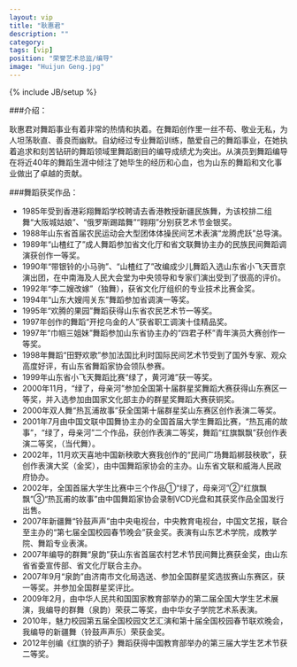 ```yaml
---
layout: vip
title: "耿惠君"
description: ""
category:
tags: [vip]
position: "荣誉艺术总监/编导"
image: "Huijun Geng.jpg"
---
```

{% include JB/setup %}




###介绍：

耿惠君对舞蹈事业有着非常的热情和执着。在舞蹈创作里一丝不苟、敬业无私，为人坦荡耿直、善良而幽默。自幼经过专业舞蹈训练，酷爱自己的舞蹈事业，在她执着追求和刻苦钻研的舞蹈领域里舞蹈剧目的编导成绩尤为突出。从演员到舞蹈编导在将近40年的舞蹈生涯中倾注了她毕生的经历和心血，也为山东的舞蹈和文化事业做出了卓越的贡献。

###舞蹈获奖作品：

* 1985年受到香港彩翔舞蹈学校聘请去香港教授新疆民族舞，为该校排二组舞“大阪城姑娘”、“俄罗斯踢踏舞”“翱翔”分别获艺术节金银奖。
* 1988年山东省首届农民运动会大型团体体操民间艺术表演“龙腾虎跃”总导演。
* 1989年“山楂红了”成人舞蹈参加省文化厅和省文联舞协主办的民族民间舞蹈调演获创作一等奖。
* 1990年“带银铃的小马驹”、“山楂红了”改编成少儿舞蹈入选山东省小飞天晋京演出团，在中南海及人民大会堂为中央领导和专家们演出受到了很高的评价。
* 1992年“李二嫂改嫁”（独舞），获省文化厅组织的专业技术比赛金奖。
* 1994年“山东大嫂闯关东”舞蹈参加省调演一等奖。
* 1995年“欢腾的果园”舞蹈获得山东省农民艺术节一等奖。
* 1997年创作的舞蹈“开挖乌金的人”获省职工调演十佳精品奖。
* 1997年“巾帼三姐妹”舞蹈参加山东省协主办的“四君子杯”青年演员大赛创作一等奖。
* 1998年舞蹈“田野欢歌”参加法国比利时国际民间艺术节受到了国外专家、观众高度好评，有山东省舞蹈家协会领队参赛。
* 1999年山东省小飞天舞蹈比赛“绿了，黄河滩”获一等奖。
* 2000年11月，“绿了，母亲河”参加全国第十届群星奖舞蹈大赛获得山东赛区一等奖，并入选参加由国家文化部主办的群星奖舞蹈大赛获铜奖。
* 2000年双人舞“热瓦浦故事”获全国第十届群星奖山东赛区创作表演二等奖。
* 2001年7月由中国文联中国舞协主办的全国首届大学生舞蹈比赛，“热瓦甫的故事”，“绿了，母亲河”二个作品，获创作表演二等奖，舞蹈“红旗飘飘”获创作表演二等奖，（当代舞）。
* 2002年，11月欢天喜地中国新秧歌大赛我创作的“民间广场舞蹈梆鼓秧歌”，获创作表演大奖（金奖），由中国舞蹈家协会的主办。山东省文联和威海人民政府协办。
* 2002年，全国首届大学生比赛中三个作品①“绿了，母亲河”②“红旗飘飘”③“热瓦甫的故事”由中国舞蹈家协会录制VCD光盘和其获奖作品全国发行出售。
* 2007年新疆舞“铃鼓声声”由中央电视台，中央教育电视台，中国文艺报，联合至主办的“第七届全国校园春节晚会”获金奖。表演有山东艺术学院，成教学院、舞蹈专业表演。
* 2007年编导的群舞“泉韵”获山东省首届农村艺术节民间舞比赛获金奖，由山东省省委宣传部、省文化厅联合主办。
* 2007年9月“泉韵”由济南市文化局选送、参加全国群星奖选拔赛山东赛区，获一等奖。并参加全国群星奖评比。
* 2009年2月，由中华人民共和国国家教育部举办的第二届全国大学生艺术展演，我编导的群舞（泉韵）荣获二等奖，由中华女子学院艺术系表演。
* 2010年，魅力校园第五届全国校园文艺汇演和第十届全国校园春节联欢晚会，我编导的新疆舞（铃鼓声声乐）荣获金奖。
* 2012年创编《红旗的骄子》舞蹈获得中国教育部举办的第三届大学生艺术节获二等奖。


